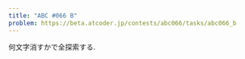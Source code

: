 ```yaml
---
title: "ABC #066 B"
problem: https://beta.atcoder.jp/contests/abc066/tasks/abc066_b
---
```

何文字消すかで全探索する.
